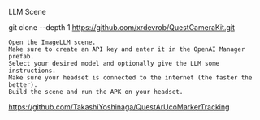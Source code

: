 LLM Scene

git clone --depth 1 https://github.com/xrdevrob/QuestCameraKit.git



    Open the ImageLLM scene.
    Make sure to create an API key and enter it in the OpenAI Manager prefab.
    Select your desired model and optionally give the LLM some instructions.
    Make sure your headset is connected to the internet (the faster the better).
    Build the scene and run the APK on your headset.


https://github.com/TakashiYoshinaga/QuestArUcoMarkerTracking

